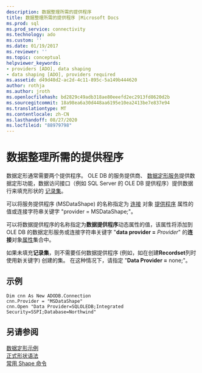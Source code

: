 ```yaml
---
description: 数据整理所需的提供程序
title: 数据整理所需的提供程序 |Microsoft Docs
ms.prod: sql
ms.prod_service: connectivity
ms.technology: ado
ms.custom: ''
ms.date: 01/19/2017
ms.reviewer: ''
ms.topic: conceptual
helpviewer_keywords:
- providers [ADO], data shaping
- data shaping [ADO], providers required
ms.assetid: d49d48d2-ac2d-4c11-895c-5a149b444620
author: rothja
ms.author: jroth
ms.openlocfilehash: bd2829c49adb318ae80eeefd2ec2913fd8620d2b
ms.sourcegitcommit: 18a98ea6a30d448aa6195e10ea2413be7e837e94
ms.translationtype: MT
ms.contentlocale: zh-CN
ms.lasthandoff: 08/27/2020
ms.locfileid: "88979798"
---
```

# <a name="required-providers-for-data-shaping"></a>数据整理所需的提供程序
数据定形通常需要两个提供程序。 OLE DB 的服务提供商、 [数据定形服务](../../../ado/guide/appendixes/microsoft-data-shaping-service-for-ole-db-ado-service-provider.md)提供数据定形功能，数据访问接口（例如 SQL Server 的 OLE DB 提供程序）提供数据行来填充形状的 [记录集](../../../ado/reference/ado-api/recordset-object-ado.md)。  
  
 可以将服务提供程序 (MSDataShape) 的名称指定为 [连接](../../../ado/reference/ado-api/connection-object-ado.md) 对象 [提供程序](../../../ado/reference/ado-api/provider-property-ado.md) 属性的值或连接字符串关键字 "provider = MSDataShape;"。  
  
 可以将数据提供程序的名称指定为**数据提供程序**动态属性的值，该属性将添加到 OLE DB 的数据定形服务或连接字符串关键字 "**data provider =** _Provider_" 的**连接**对象[属性](../../../ado/reference/ado-api/properties-collection-ado.md)集合中。  
  
 如果未填充**记录集**，则不需要任何数据提供程序 (例如，如在创建**Recordset**列时使用新关键字) 创建的集。 在这种情况下，请指定 "**Data Provider =** none;"。  
  
## <a name="example"></a>示例  
  
```  
Dim cnn As New ADODB.Connection  
cnn.Provider = "MSDataShape"  
cnn.Open "Data Provider=SQLOLEDB;Integrated Security=SSPI;Database=Northwind"  
```  
  
## <a name="see-also"></a>另请参阅  
 [数据定形示例](../../../ado/guide/data/data-shaping-example.md)   
 [正式形状语法](../../../ado/guide/data/formal-shape-grammar.md)   
 [常用 Shape 命令](../../../ado/guide/data/shape-commands-in-general.md)
